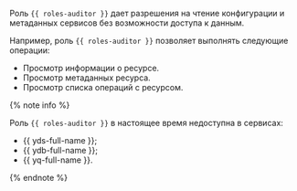 Роль `{{ roles-auditor }}` дает разрешения на чтение конфигурации и метаданных сервисов без возможности доступа к данным.

Например, роль `{{ roles-auditor }}` позволяет выполнять следующие операции:
* Просмотр информации о ресурсе.
* Просмотр метаданных ресурса.
* Просмотр списка операций с ресурсом.

{% note info %}

Роль `{{ roles-auditor }}` в настоящее время недоступна в сервисах:
* {{ yds-full-name }};
* {{ ydb-full-name }};
* {{ yq-full-name }}.

{% endnote %}
